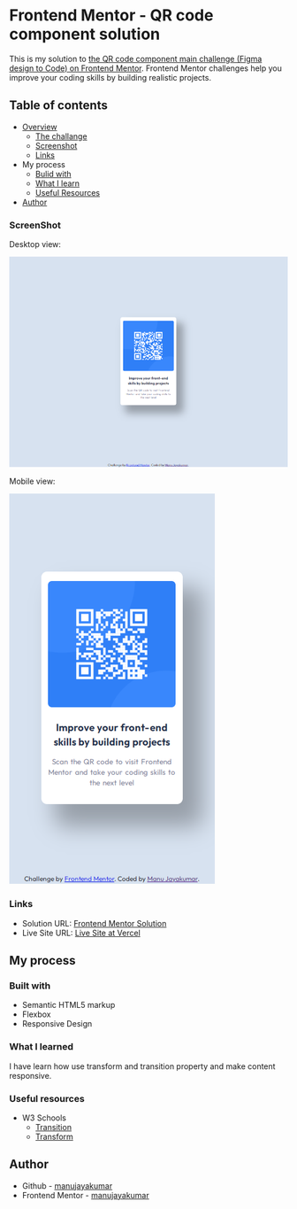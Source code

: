 # Frontend Mentor - QR code component solution
 This is my solution to [the QR code component main challenge (Figma design to Code) on Frontend Mentor](https://www.frontendmentor.io/challenges/qr-code-component-iux_sIO_H). Frontend Mentor challenges help you improve your coding skills by building realistic projects.
## Table of contents
- [Overview](https://github.com/manujayakumar/qr-code-component)
  - [The challange](https://github.com/manujayakumar/qr-code-component)
  - [Screenshot](#Screenshot)
  - [Links](#Links)
- My process
  - [Bulid with](#Bulid-with)
  - [What I learn](#What-I-Learn)
  - [Useful Resources](#Useful-Resources)
- [Author](#Author)
### ScreenShot
Desktop view:

![](https://github.com/manujayakumar/qr-code-component/blob/main/screenshot/desktop-view.PNG)

Mobile view:

![](https://github.com/manujayakumar/qr-code-component/blob/main/screenshot/mobile-view.PNG)
### Links
- Solution URL: [Frontend Mentor Solution]()
- Live Site URL: [Live Site at Vercel](https://qr-code-component-steel-nu.vercel.app/)
## My process
### Built with
- Semantic HTML5 markup
- Flexbox
- Responsive Design
### What I learned
I have learn how use transform and transition property and make content responsive. 
### Useful resources
- W3 Schools 
  - [Transition](https://www.w3schools.com/css/css3_transitions.asp) 
  - [Transform](https://www.w3schools.com/cssref/css3_pr_transform.asp)
## Author
- Github - [manujayakumar](https://github.com/manujayakumar)
- Frontend Mentor - [manujayakumar](https://www.frontendmentor.io/profile/manujayakumar)
